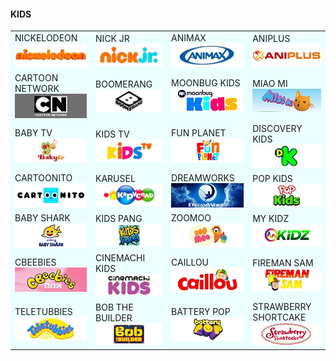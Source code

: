 <title>KIDS</title>
<h4>KIDS</h4>
<table align="center" border="0" bgcolor="#ebffff" cellspacing="0" cellpadding="8">
<tr>
<td>NICKELODEON<br>
<a href="https://uwansm.github.io/8001/ciporam.tv"><img src="https://raw.githubusercontent.com/uwansm/1/0/8001.webp"/></a></td>
<td>NICK JR<br>
<a href="https://uwansm.github.io/8002/ciporam.tv"><img src="https://raw.githubusercontent.com/uwansm/1/0/8002.webp"/></a></td>
<td>ANIMAX<br>
<a href="https://uwansm.github.io/8003/ciporam.tv"><img src="https://raw.githubusercontent.com/uwansm/1/0/8003.webp"/></a></td>
<td>ANIPLUS<br>
<a href="https://uwansm.github.io/8004/ciporam.tv"><img src="https://raw.githubusercontent.com/uwansm/1/0/8004.webp"/></a></td>
</tr>
<tr>
<td>CARTOON NETWORK<br>
<a href="https://uwansm.github.io/8005/ciporam.tv"><img src="https://raw.githubusercontent.com/uwansm/1/0/8005.webp"/></a></td>
<td>BOOMERANG<br>
<a href="https://uwansm.github.io/8006/ciporam.tv"><img src="https://raw.githubusercontent.com/uwansm/1/0/8006.webp"/></a></td>
<td>MOONBUG KIDS<br>
<a href="https://uwansm.github.io/8007/ciporam.tv"><img src="https://raw.githubusercontent.com/uwansm/1/0/8007.webp"/></a></td>
<td>MIAO MI<br>
<a href="https://uwansm.github.io/8008/ciporam.tv"><img src="https://raw.githubusercontent.com/uwansm/1/0/8008.webp"/></a></td>
</tr>
<tr>
<td>BABY TV<br>
<a href="https://uwansm.github.io/8009/ciporam.tv"><img src="https://raw.githubusercontent.com/uwansm/1/0/8009.webp"/></a></td>
<td>KIDS TV<br>
<a href="https://uwansm.github.io/8010/ciporam.tv"><img src="https://raw.githubusercontent.com/uwansm/1/0/8010.webp"/></a></td>
<td>FUN PLANET<br>
<a href="https://uwansm.github.io/8011/ciporam.tv"><img src="https://raw.githubusercontent.com/uwansm/1/0/8011.webp"/></a></td>
<td>DISCOVERY KIDS<br>
<a href="https://uwansm.github.io/8012/ciporam.tv"><img src="https://raw.githubusercontent.com/uwansm/1/0/8012.webp"/></a></td>
</tr>
<tr>
<td>CARTOONITO<br>
<a href="https://uwansm.github.io/8013/ciporam.tv"><img src="https://raw.githubusercontent.com/uwansm/1/0/8013.webp"/></a></td>
<td>KARUSEL<br>
<a href="https://uwansm.github.io/8014/ciporam.tv"><img src="https://raw.githubusercontent.com/uwansm/1/0/8014.webp"/></a></td>
<td>DREAMWORKS<br>
<a href="https://uwansm.github.io/8015/ciporam.tv"><img src="https://raw.githubusercontent.com/uwansm/1/0/8015.webp"/></a></td>
<td>POP KIDS<br>
<a href="https://uwansm.github.io/8016/ciporam.tv"><img src="https://raw.githubusercontent.com/uwansm/1/0/8016.webp"/></a></td>
</tr>
<tr>
<td>BABY SHARK<br>
<a href="https://uwansm.github.io/8017/ciporam.tv"><img src="https://raw.githubusercontent.com/uwansm/1/0/8017.webp"/></a></td>
<td>KIDS PANG<br>
<a href="https://uwansm.github.io/8018/ciporam.tv"><img src="https://raw.githubusercontent.com/uwansm/1/0/8018.webp"/></a></td>
<td>ZOOMOO<br>
<a href="https://uwansm.github.io/8019/ciporam.tv"><img src="https://raw.githubusercontent.com/uwansm/1/0/8019.webp"/></a></td>
<td>MY KIDZ<br>
<a href="https://uwansm.github.io/8020/ciporam.tv"><img src="https://raw.githubusercontent.com/uwansm/1/0/8020.webp"/></a></td>
</tr>
<tr>
<td>CBEEBIES<br>
<a href="https://uwansm.github.io/8021/ciporam.tv"><img src="https://raw.githubusercontent.com/uwansm/1/0/8021.webp"/></a></td>
<td>CINEMACHI KIDS<br>
<a href="https://uwansm.github.io/8022/ciporam.tv"><img src="https://raw.githubusercontent.com/uwansm/1/0/8022.webp"/></a></td>
<td>CAILLOU<br>
<a href="https://uwansm.github.io/8023/ciporam.tv"><img src="https://raw.githubusercontent.com/uwansm/1/0/8023.webp"/></a></td>
<td>FIREMAN SAM<br>
<a href="https://uwansm.github.io/8024/ciporam.tv"><img src="https://raw.githubusercontent.com/uwansm/1/0/8024.webp"/></a></td>
</tr>
<tr>
<td>TELETUBBIES<br>
<a href="https://uwansm.github.io/8025/ciporam.tv"><img src="https://raw.githubusercontent.com/uwansm/1/0/8025.webp"/></a></td>
<td>BOB THE BUILDER<br>
<a href="https://uwansm.github.io/8026/ciporam.tv"><img src="https://raw.githubusercontent.com/uwansm/1/0/8026.webp"/></a></td>
<td>BATTERY POP<br>
<a href="https://uwansm.github.io/8027/ciporam.tv"><img src="https://raw.githubusercontent.com/uwansm/1/0/8027.webp"/></a></td>
<td>STRAWBERRY SHORTCAKE<br>
<a href="https://uwansm.github.io/8028/ciporam.tv"><img src="https://raw.githubusercontent.com/uwansm/1/0/8028.webp"/></a></td>
</tr>
</table>